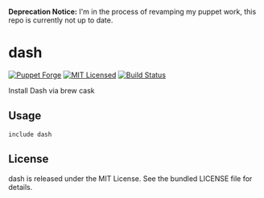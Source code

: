 **Deprecation Notice:** I'm in the process of revamping my puppet work, this repo is currently not up to date.

dash
==============

[![Puppet Forge](https://img.shields.io/puppetforge/v/halyard/dash.svg)](https://forge.puppetlabs.com/halyard/dash)
[![MIT Licensed](https://img.shields.io/badge/license-MIT-green.svg)](https://tldrlegal.com/license/mit-license)
[![Build Status](https://img.shields.io/travis/com/halyard/puppet-dash.svg)](https://travis-ci.com/halyard/puppet-dash)

Install Dash via brew cask

## Usage

```puppet
include dash
```

## License

dash is released under the MIT License. See the bundled LICENSE file for details.

